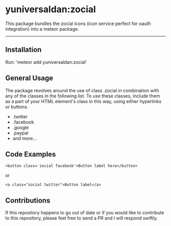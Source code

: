 # yuniversaldan:zocial

This package bundles the zocial icons (icon service perfect for oauth integration) into a meteor
package. 

***
## Installation

Run: 'meteor add yuniversaldan:zocial'

## General Usage

The package revolves around the use of class .zocial in combination with any of the classes in the following
list. To use these classes, include them as a part of your HTML element's class in this way, using
either hyperlinks or buttons.

+ .twitter
+ .facebook
+ .google
+ .paypal
+ and more...


## Code Examples

	<button class='zocial facebook'>Button label here</button>

or

	<a class="zocial twitter">Button label</a>

## Contributions

If this repository happens to go out of date or if you would like to contribute to this repository, please
feel free to send a PR and I will respond swiftly.
